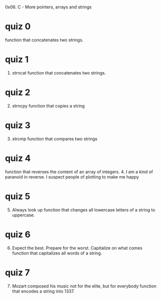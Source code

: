 0x06. C - More pointers, arrays and strings

# quiz 0
function that concatenates two strings.

# quiz 1
1. strncat
function that concatenates two strings.

# quiz 2
2. strncpy
function that copies a string

# quiz 3
3. strcmp
 function that compares two strings

# quiz 4
 function that reverses the content of an array of integers.
4. I am a kind of paranoid in reverse. I suspect people of plotting to make me happy

# quiz 5
5. Always look up
 function that changes all lowercase letters of a string to uppercase.

# quiz 6
6. Expect the best. Prepare for the worst. Capitalize on what comes
function that capitalizes all words of a string.

# quiz 7
7. Mozart composed his music not for the elite, but for everybody
function that encodes a string into 1337.


